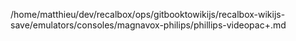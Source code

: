 /home/matthieu/dev/recalbox/ops/gitbooktowikijs/recalbox-wikijs-save/emulators/consoles/magnavox-philips/phillips-videopac+.md